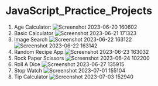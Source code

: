 # JavaScript_Practice_Projects
1. Age Calculator:
![Screenshot 2023-06-20 160602](https://github.com/bestcoolestp/JavaScript_Practice_Projects/assets/108534975/4bc408dc-2418-4ed1-9afa-a31459f306d2)
2. Basic Calculator
![Screenshot 2023-06-21 171323](https://github.com/bestcoolestp/JavaScript_Practice_Projects/assets/108534975/2c2a3442-7e23-40c4-9763-d678e806ca52)
3. Image Search
![Screenshot 2023-06-22 163122](https://github.com/bestcoolestp/JavaScript_Practice_Projects/assets/108534975/674aac05-1ecc-4b91-b403-017d996c65d3)
![Screenshot 2023-06-22 163142](https://github.com/bestcoolestp/JavaScript_Practice_Projects/assets/108534975/87f5a46e-b241-4a61-a982-38c51982d29e)
4. Random Recipe App
![Screenshot 2023-06-23 163032](https://github.com/bestcoolestp/JavaScript_Practice_Projects/assets/108534975/203e003a-7f6c-46c0-8ecb-4821704ae1cf)
5. Rock Paper Scissors
![Screenshot 2023-06-24 102200](https://github.com/bestcoolestp/JavaScript_Practice_Projects/assets/108534975/b92ead3e-6df5-4201-9e6d-afdb5938f344)
6. Roll A Dice
![Screenshot 2023-06-27 135915](https://github.com/bestcoolestp/JavaScript_Practice_Projects/assets/108534975/7c7ab277-7ac3-4433-a474-9349bd5fc350)
7. Stop Watch
![Screenshot 2023-07-01 155104](https://github.com/bestcoolestp/JavaScript_Practice_Projects/assets/108534975/3cd26bd9-54d3-474c-ab7f-83ccd808a73d)
8. Tip Calculator
![Screenshot 2023-07-03 152940](https://github.com/bestcoolestp/JavaScript_Practice_Projects/assets/108534975/7484144e-495e-4b8c-a308-2f899ae2572a)
